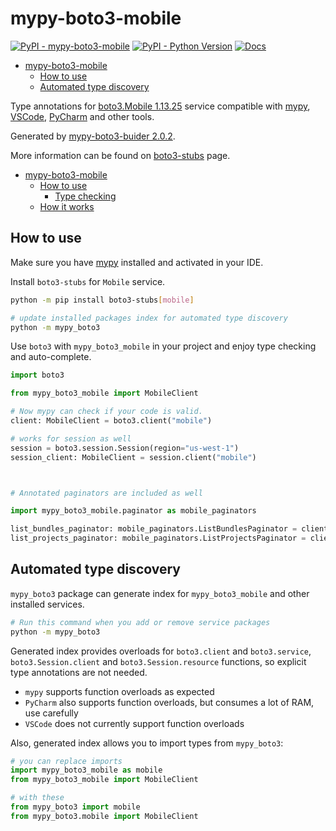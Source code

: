 # mypy-boto3-mobile

[![PyPI - mypy-boto3-mobile](https://img.shields.io/pypi/v/mypy-boto3-mobile.svg?color=blue)](https://pypi.org/project/mypy-boto3-mobile)
[![PyPI - Python Version](https://img.shields.io/pypi/pyversions/mypy-boto3-mobile.svg?color=blue)](https://pypi.org/project/mypy-boto3-mobile)
[![Docs](https://img.shields.io/readthedocs/mypy-boto3-builder.svg?color=blue)](https://mypy-boto3-builder.readthedocs.io/)

- [mypy-boto3-mobile](#mypy-boto3-mobile)
  - [How to use](#how-to-use)
  - [Automated type discovery](#automated-type-discovery)


Type annotations for
[boto3.Mobile 1.13.25](https://boto3.amazonaws.com/v1/documentation/api/1.13.25/reference/services/mobile.html#Mobile) service
compatible with [mypy](https://github.com/python/mypy), [VSCode](https://code.visualstudio.com/),
[PyCharm](https://www.jetbrains.com/pycharm/) and other tools.

Generated by [mypy-boto3-buider 2.0.2](https://github.com/vemel/mypy_boto3_builder).

More information can be found on [boto3-stubs](https://pypi.org/project/boto3-stubs/) page.

- [mypy-boto3-mobile](#mypy-boto3-mobile)
  - [How to use](#how-to-use)
    - [Type checking](#type-checking)
  - [How it works](#how-it-works)

## How to use

Make sure you have [mypy](https://github.com/python/mypy) installed and activated in your IDE.

Install `boto3-stubs` for `Mobile` service.

```bash
python -m pip install boto3-stubs[mobile]

# update installed packages index for automated type discovery
python -m mypy_boto3
```

Use `boto3` with `mypy_boto3_mobile` in your project and enjoy type checking and auto-complete.

```python
import boto3

from mypy_boto3_mobile import MobileClient

# Now mypy can check if your code is valid.
client: MobileClient = boto3.client("mobile")

# works for session as well
session = boto3.session.Session(region="us-west-1")
session_client: MobileClient = session.client("mobile")



# Annotated paginators are included as well

import mypy_boto3_mobile.paginator as mobile_paginators

list_bundles_paginator: mobile_paginators.ListBundlesPaginator = client.get_paginator("list_bundles")
list_projects_paginator: mobile_paginators.ListProjectsPaginator = client.get_paginator("list_projects")
```

## Automated type discovery

`mypy_boto3` package can generate index for `mypy_boto3_mobile` and other installed services.

```bash
# Run this command when you add or remove service packages
python -m mypy_boto3
```

Generated index provides overloads for `boto3.client` and `boto3.service`,
`boto3.Session.client` and `boto3.Session.resource` functions,
so explicit type annotations are not needed.

- `mypy` supports function overloads as expected
- `PyCharm` also supports function overloads, but consumes a lot of RAM, use carefully
- `VSCode` does not currently support function overloads

Also, generated index allows you to import types from `mypy_boto3`:

```python
# you can replace imports
import mypy_boto3_mobile as mobile
from mypy_boto3_mobile import MobileClient

# with these
from mypy_boto3 import mobile
from mypy_boto3.mobile import MobileClient
```